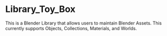 # Library_Toy_Box
This is a Blender Library that allows users to maintain Blender Assets. This currently supports Objects, Collections, Materials, and Worlds.
